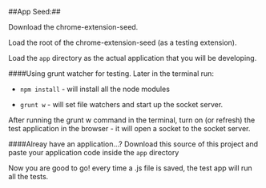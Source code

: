 ##App Seed:##

Download the chrome-extension-seed.

Load the root of the chrome-extension-seed (as a testing extension).

Load the `app` directory as the actual application that you will be developing.

####Using grunt watcher for testing.
Later in the terminal run:
* `npm install` - will install all the node modules

* `grunt w` - will set file watchers and start up the socket server.
 

After running the grunt w command in the terminal, turn on (or refresh) the test application in the browser - it will open a socket to the socket server.


####Alreay have an application...?
Download this source of this project and paste your application code inside the `app` directory

Now you are good to go! every time a .js file is saved, the test app will run all the tests.
